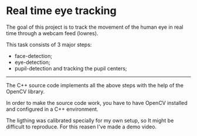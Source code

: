 # Real time eye tracking

The goal of this project is to track the movement of the human eye in real time through a webcam feed (lowres).

This task consists of 3 major steps:
  <ul>
  <li>  face-detection;
</li>
  <li>  eye-detection;
</li>
  <li>pupil-detection and tracking the pupil centers;</li>
</ul>
  
<hr>
The C++ source code implements all the above steps with the help of the OpenCV library.

In order to make the source code work, you have to have OpenCV installed and configured in a C++ environment.

The ligthing was calibrated specially for my own setup, so It might be difficult to reproduce. For this reasen I've made a demo video.




